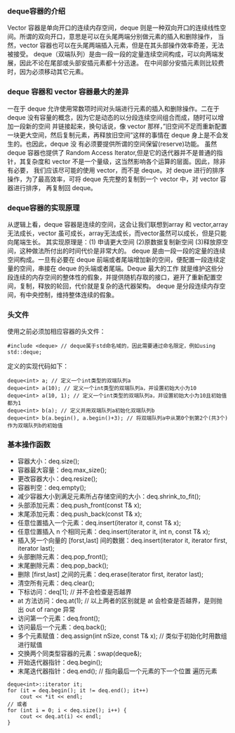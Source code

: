 ### deque容器的介绍 ###
Vector 容器是单向开口的连续内存空间，deque 则是一种双向开口的连续线性空间。所谓的双向开口，意思是可以在头尾两端分别做元素的插入和删除操作，
当然，vector 容器也可以在头尾两端插入元素，但是在其头部操作效率奇差，无法被接受。
deque（双端队列）是由一段一段的定量连续空间构成，可以向两端发展，因此不论在尾部或头部安插元素都十分迅速。 在中间部分安插元素则比较费时，因为必须移动其它元素。  

### deque 容器和 vector 容器最大的差异 ###
一在于 deque 允许使用常数项时间对头端进行元素的插入和删除操作。二在于 deque 没有容量的概念，因为它是动态的以分段连续空间组合而成，随时可以增加一段新的空间
并链接起来，换句话说，像 vector 那样，”旧空间不足而重新配置一块更大空间，然后复制元素，再释放旧空间”这样的事情在 deque 身上是不会发生的。也因此，deque 没
有必须要提供所谓的空间保留(reserve)功能。
虽然 deque 容器也提供了 Random Access Iterator,但是它的迭代器并不是普通的指针，其复杂度和 vector 不是一个量级，这当然影响各个运算的层面。因此，除非有必要，
我们应该尽可能的使用 vector，而不是 deque。对 deque 进行的排序操作，为了最高效率，可将 deque 先完整的复制到一个 vector 中，对 vector 容器进行排序，
再复制回 deque。

### deque容器的实现原理 ###
从逻辑上看，deque 容器是连续的空间，这会让我们联想到array 和 vector,array 无法成长，vector 虽可成长，array无法成长，而vector虽然可以成长，但是只能向尾端生长。
其实现原理是：(1) 申请更大空间 (2)原数据复制新空间 (3)释放原空间，这种做法所付出的时间代价是非常大的。
deque 是由一段一段的定量的连续空间构成。一旦有必要在 deque 前端或者尾端增加新的空间，便配置一段连续定量的空间，串接在 deque 的头端或者尾端。Deque 最大的工作
就是维护这些分段连续的内存空间的整体性的假象，并提供随机存取的接口，避开了重新配置空间，复制，释放的轮回，代价就是复杂的迭代器架构。
deque 是分段连续内存空间，有中央控制，维持整体连续的假象。

### 头文件 ###
使用之前必须加相应容器的头文件：
```
#include <deque> // deque属于std命名域的，因此需要通过命名限定，例如using std::deque;
```
定义的实现代码如下：
```
deque<int> a; // 定义一个int类型的双端队列a
deque<int> a(10); // 定义一个int类型的双端队列a，并设置初始大小为10
deque<int> a(10, 1); // 定义一个int类型的双端队列a，并设置初始大小为10且初始值都为1
deque<int> b(a); // 定义并用双端队列a初始化双端队列b
deque<int> b(a.begin(), a.begin()+3); // 将双端队列a中从第0个到第2个(共3个)作为双端队列b的初始值
```

### 基本操作函数 ###
* 容器大小：deq.size();
* 容器最大容量：deq.max_size();
* 更改容器大小：deq.resize();
* 容器判空：deq.empty();
* 减少容器大小到满足元素所占存储空间的大小：deq.shrink_to_fit();
* 头部添加元素：deq.push_front(const T& x);
* 末尾添加元素：deq.push_back(const T& x);
* 任意位置插入一个元素：deq.insert(iterator it, const T& x);
* 任意位置插入 n 个相同元素：deq.insert(iterator it, int n, const T& x);
* 插入另一个向量的 [forst,last] 间的数据：deq.insert(iterator it, iterator first, iterator last);
* 头部删除元素：deq.pop_front();
* 末尾删除元素：deq.pop_back();
* 删除 [first,last] 之间的元素：deq.erase(iterator first, iterator last);
* 清空所有元素：deq.clear();
* 下标访问：deq[1]; // 并不会检查是否越界
* at 方法访问：deq.at(1); // 以上两者的区别就是 at 会检查是否越界，是则抛出 out of range 异常
* 访问第一个元素：deq.front();
* 访问最后一个元素：deq.back();
* 多个元素赋值：deq.assign(int nSize, const T& x); // 类似于初始化时用数组进行赋值
* 交换两个同类型容器的元素：swap(deque&);
* 开始迭代器指针：deq.begin();
* 末尾迭代器指针：deq.end(); // 指向最后一个元素的下一个位置
遍历元素
```
deque<int>::iterator it;
for (it = deq.begin(); it != deq.end(); it++)
    cout << *it << endl;
// 或者
for (int i = 0; i < deq.size(); i++) {
    cout << deq.at(i) << endl;
}
```

